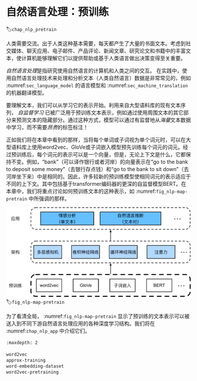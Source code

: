 # 自然语言处理：预训练
:label:`chap_nlp_pretrain`

人类需要交流。出于人类这种基本需要，每天都产生了大量的书面文本。考虑到社交媒体、聊天应用、电子邮件、产品评论、新闻文章、研究论文和书籍中的丰富文本，使计算机能够理解它们以提供帮助或基于人类语言做出决策变得至关重要。

*自然语言处理*是指研究使用自然语言的计算机和人类之间的交互。
在实践中，使用自然语言处理技术来处理和分析文本（人类自然语言）数据是非常常见的，例如 :numref:`sec_language_model` 的语言模型和 :numref:`sec_machine_translation` 的机器翻译模型。

要理解文本，我们可以从学习它的表示开始。利用来自大型语料库的现有文本序列，
*自监督学习* 已被广泛用于预训练文本表示，例如通过使用周围文本的其它部分来预测文本的隐藏部分。通过这种方式，模型可以通过有监督地从*海量*文本数据中学习，而不需要*昂贵*的标签标注！

正如我们将在本章中看到的那样，当将每个单词或子词视为单个词元时，可以在大型语料库上使用word2vec、GloVe或子词嵌入模型预先训练每个词元的词元。经过预训练后，每个词元的表示可以是一个向量，但是，无论上下文是什么，它都保持不变。例如，“bank”（可以译作银行或者河岸）的向量表示在“go to the bank to deposit some money”（去银行存点钱）和“go to the bank to sit down”（去河岸坐下来）中是相同的。因此，许多较新的预训练模型使相同词元的表示适应于不同的上下文。其中包括基于transformer编码器的更深的自监督模型BERT。在本章中，我们将重点讨论如何预训练文本的这种表示，如 :numref:`fig_nlp-map-pretrain` 中所强调的那样。

![预训练好的文本表示可以送入不同下游自然语言处理应用的各种深度学习结构。本章主要研究上游文本的预训练。](../img/nlp-map-pretrain.svg)
:label:`fig_nlp-map-pretrain`

为了看清全局， :numref:`fig_nlp-map-pretrain` 显示了预训练的文本表示可以被送入到不同下游自然语言处理应用的各种深度学习结构。我们将在 :numref:`chap_nlp_app` 中介绍它们。

```toc
:maxdepth: 2

word2vec
approx-training
word-embedding-dataset
word2vec-pretraining
```

